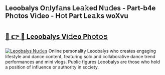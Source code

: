 ## Leoobalys O𝚗lyf𝚊ns Le𝚊𝚔ed N𝚞𝚍es - Part-b4e Ph𝚘tos Vi𝚍eo - H𝚘t Part Le𝚊𝚔s woXvu

# <h2><a href="http://hf8wbr.feru.top/?c=Leoobalys">🔗 👉 🔴 Leoobalys Vi𝚍𝚎o Ph𝚘t𝚘𝚜</a></h2>

[![Leoobalys Nu𝚍𝚎s](https://i.imgur.com/0TWrTi3.gif)](http://hf8wbr.feru.top/?c=Leoobalys)
Online personality Leoobalys who creates engaging lifestyle and dance content, featuring solo and collaborative dance trend performances and mini vlogs. Public figures Leoobalys are those who hold a position of influence or authority in society. 
